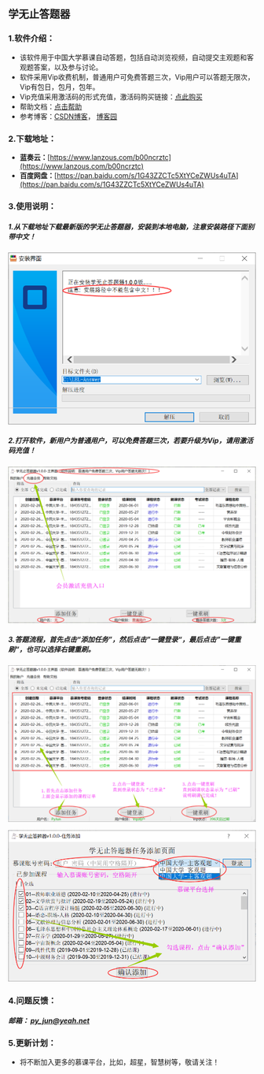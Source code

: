 ## 学无止答题器

### 1.软件介绍：

- 该软件用于中国大学慕课自动答题，包括自动浏览视频，自动提交主观题和客观题答案，以及参与讨论。
- 软件采用Vip收费机制，普通用户可免费答题三次，Vip用户可以答题无限次，Vip有包日，包月，包年。
- Vip充值采用激活码的形式充值，激活码购买链接：[点此购买](https://pr.kuaifaka.com/item/vv7Y51)
- 帮助文档：[点击帮助](https://shimo.im/docs/HphcyWYWrQCGXwTP)
- 参考博客：[CSDN博客](https://blog.csdn.net/qq_16166591/article/details/104544109)，     [博客园](https://www.cnblogs.com/PyJun/p/PyJun.html)

### 2.下载地址：

- **蓝奏云：**[https://www.lanzous.com/b00ncrztc](https://www.lanzous.com/b00ncrztc)
- **百度网盘：**[https://pan.baidu.com/s/1G43ZZCTc5XtYCeZWUs4uTA](https://pan.baidu.com/s/1G43ZZCTc5XtYCeZWUs4uTA)

### 3.使用说明：

##### 1.从下载地址下载最新版的学无止答题器，安装到本地电脑，注意安装路径下面别带中文！

![安装图片](./图片/setup.png) 

##### 2.打开软件，新用户为普通用户，可以免费答题三次，若要升级为Vip，请用激活码充值！

![软件介绍](./图片/introduce.png)

##### 3.答题流程，首先点击“添加任务”，然后点击”一键登录“，最后点击”一键重刷“，也可以选择右键重刷。

![答题流程图片](./图片/usage.png)

![添加课程图片](./图片/task.png)

### 4.问题反馈：

##### 邮箱： **py_jun@yeah.net**

### 5.更新计划：

- 将不断加入更多的慕课平台，比如，超星，智慧树等，敬请关注！
